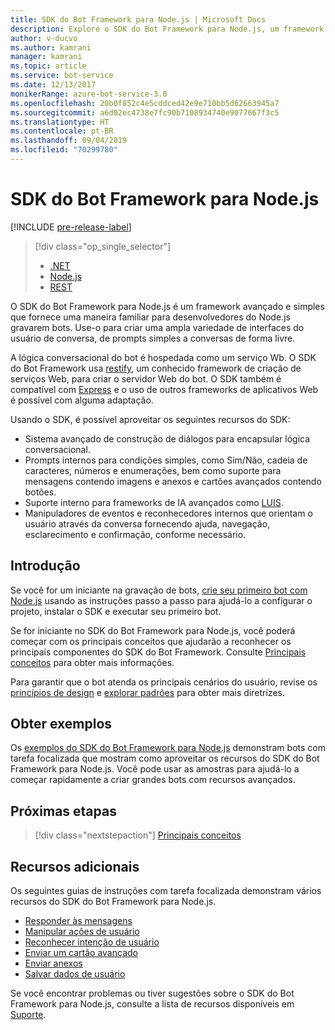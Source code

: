```yaml
---
title: SDK do Bot Framework para Node.js | Microsoft Docs
description: Explore o SDK do Bot Framework para Node.js, um framework avançado e simples para a criação de bots.
author: v-ducvo
ms.author: kamrani
manager: kamrani
ms.topic: article
ms.service: bot-service
ms.date: 12/13/2017
monikerRange: azure-bot-service-3.0
ms.openlocfilehash: 20b0f852c4e5cddced42e9e710bb5d62663945a7
ms.sourcegitcommit: a6d02ec4738e7fc90b7108934740e9077667f3c5
ms.translationtype: HT
ms.contentlocale: pt-BR
ms.lasthandoff: 09/04/2019
ms.locfileid: "70299780"
---
```

# <a name="bot-framework-sdk-for-nodejs"></a>SDK do Bot Framework para Node.js

[!INCLUDE [pre-release-label](../includes/pre-release-label-v3.md)]

> [!div class="op_single_selector"]
> - [.NET](../dotnet/bot-builder-dotnet-overview.md)
> - [Node.js](../nodejs/bot-builder-nodejs-overview.md)
> - [REST](../rest-api/bot-framework-rest-overview.md)

O SDK do Bot Framework para Node.js é um framework avançado e simples que fornece uma maneira familiar para desenvolvedores do Node.js gravarem bots.
Use-o para criar uma ampla variedade de interfaces do usuário de conversa, de prompts simples a conversas de forma livre.

A lógica conversacional do bot é hospedada como um serviço Wb. O SDK do Bot Framework usa <a href="http://restify.com">restify</a>, um conhecido framework de criação de serviços Web, para criar o servidor Web do bot. O SDK também é compatível com <a href="http://expressjs.com/">Express</a> e o uso de outros frameworks de aplicativos Web é possível com alguma adaptação. 

Usando o SDK, é possível aproveitar os seguintes recursos do SDK: 

- Sistema avançado de construção de diálogos para encapsular lógica conversacional.
- Prompts internos para condições simples, como Sim/Não, cadeia de caracteres, números e enumerações, bem como suporte para mensagens contendo imagens e anexos e cartões avançados contendo botões.
- Suporte interno para frameworks de IA avançados como <a href="http://luis.ai" target="_blank">LUIS</a>.
- Manipuladores de eventos e reconhecedores internos que orientam o usuário através da conversa fornecendo ajuda, navegação, esclarecimento e confirmação, conforme necessário.

## <a name="get-started"></a>Introdução

Se você for um iniciante na gravação de bots, [crie seu primeiro bot com Node.js](bot-builder-nodejs-quickstart.md) usando as instruções passo a passo para ajudá-lo a configurar o projeto, instalar o SDK e executar seu primeiro bot. 

Se for iniciante no SDK do Bot Framework para Node.js, você poderá começar com os principais conceitos que ajudarão a reconhecer os principais componentes do SDK do Bot Framework. Consulte [Principais conceitos](bot-builder-nodejs-concepts.md) para obter mais informações.

Para garantir que o bot atenda os principais cenários do usuário, revise os [princípios de design](../bot-service-design-principles.md) e [explorar padrões](../bot-service-design-pattern-task-automation.md) para obter mais diretrizes.

## <a name="get-samples"></a>Obter exemplos

Os [exemplos do SDK do Bot Framework para Node.js](bot-builder-nodejs-samples.md) demonstram bots com tarefa focalizada que mostram como aproveitar os recursos do SDK do Bot Framework para Node.js. Você pode usar as amostras para ajudá-lo a começar rapidamente a criar grandes bots com recursos avançados.

## <a name="next-steps"></a>Próximas etapas
> [!div class="nextstepaction"]
> [Principais conceitos](bot-builder-nodejs-concepts.md)

## <a name="additional-resources"></a>Recursos adicionais

Os seguintes guias de instruções com tarefa focalizada demonstram vários recursos do SDK do Bot Framework para Node.js.

* [Responder às mensagens](bot-builder-nodejs-use-default-message-handler.md)
* [Manipular ações de usuário](bot-builder-nodejs-dialog-actions.md)
* [Reconhecer intenção de usuário](bot-builder-nodejs-recognize-intent-messages.md)
* [Enviar um cartão avançado](bot-builder-nodejs-send-rich-cards.md)
* [Enviar anexos](bot-builder-nodejs-send-receive-attachments.md)
* [Salvar dados de usuário](bot-builder-nodejs-save-user-data.md)


Se você encontrar problemas ou tiver sugestões sobre o SDK do Bot Framework para Node.js, consulte a lista de recursos disponíveis em [Suporte](../bot-service-resources-links-help.md). 


[DesignGuide]: ../bot-service-design-principles.md 
[DesignPatterns]: ../bot-service-design-pattern-task-automation.md 
[HowTo]: bot-builder-nodejs-use-default-message-handler.md 
